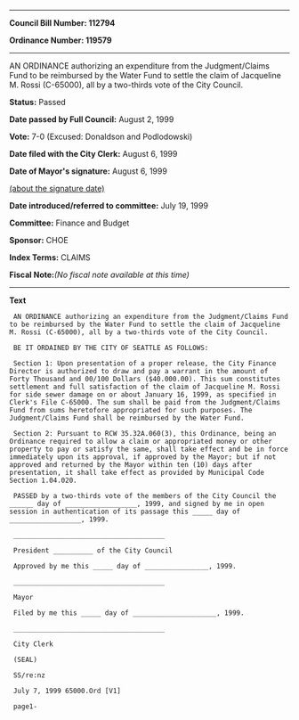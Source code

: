 

********

**Council Bill Number: 112794**
   
**Ordinance Number: 119579**
********

 AN ORDINANCE authorizing an expenditure from the Judgment/Claims Fund to be reimbursed by the Water Fund to settle the claim of Jacqueline M. Rossi (C-65000), all by a two-thirds vote of the City Council.

**Status:** Passed
   
**Date passed by Full Council:** August 2, 1999
   
**Vote:** 7-0 (Excused: Donaldson and Podlodowski)
   
**Date filed with the City Clerk:** August 6, 1999
   
**Date of Mayor's signature:** August 6, 1999
   
[(about the signature date)](/~public/approvaldate.htm)
   
   
   
**Date introduced/referred to committee:** July 19, 1999
   
**Committee:** Finance and Budget
   
**Sponsor:** CHOE
   
   
**Index Terms:** CLAIMS

**Fiscal Note:**_(No fiscal note available at this time)_

********

**Text**
   
```
 AN ORDINANCE authorizing an expenditure from the Judgment/Claims Fund to be reimbursed by the Water Fund to settle the claim of Jacqueline M. Rossi (C-65000), all by a two-thirds vote of the City Council.

 BE IT ORDAINED BY THE CITY OF SEATTLE AS FOLLOWS:

 Section 1: Upon presentation of a proper release, the City Finance Director is authorized to draw and pay a warrant in the amount of Forty Thousand and 00/100 Dollars ($40.000.00). This sum constitutes settlement and full satisfaction of the claim of Jacqueline M. Rossi for side sewer damage on or about January 16, 1999, as specified in Clerk's File C-65000. The sum shall be paid from the Judgment/Claims Fund from sums heretofore appropriated for such purposes. The Judgment/Claims Fund shall be reimbursed by the Water Fund.

 Section 2: Pursuant to RCW 35.32A.060(3), this Ordinance, being an Ordinance required to allow a claim or appropriated money or other property to pay or satisfy the same, shall take effect and be in force immediately upon its approval, if approved by the Mayor; but if not approved and returned by the Mayor within ten (10) days after presentation, it shall take effect as provided by Municipal Code Section 1.04.020.

 PASSED by a two-thirds vote of the members of the City Council the ______ day of __________________, 1999, and signed by me in open session in authentication of its passage this _____ day of __________________, 1999.

 ______________________________________

 President __________ of the City Council

 Approved by me this _____ day of ________________, 1999.

 ______________________________________

 Mayor

 Filed by me this _____ day of _____________________, 1999.

 ______________________________________

 City Clerk

 (SEAL)

 SS/re:nz

 July 7, 1999 65000.Ord [V1]

 page1-

```
